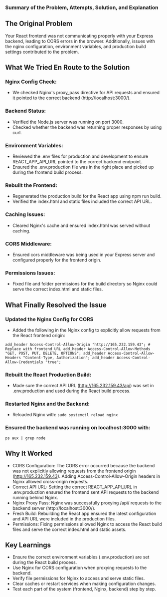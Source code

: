 ### Summary of the Problem, Attempts, Solution, and Explanation

## The Original Problem
Your React frontend was not communicating properly with your Express backend, leading to CORS errors in the browser. Additionally, issues with the nginx configuration, environment variables, and production build settings contributed to the problem.

## What We Tried En Route to the Solution

### Nginx Config Check:
- We checked Nginx's proxy_pass directive for API requests and ensured it pointed to the correct backend (http://localhost:3000/).

### Backend Status:
- Verified the Node.js server was running on port 3000.
- Checked whether the backend was returning proper responses by using curl.

### Environment Variables:
- Reviewed the .env files for production and development to ensure REACT_APP_API_URL pointed to the correct backend endpoint.
- Ensured the .env.production file was in the right place and picked up during the frontend build process.

### Rebuilt the Frontend:
- Regenerated the production build for the React app using npm run build.
- Verified the index.html and static files included the correct API URL.

### Caching Issues:
- Cleared Nginx's cache and ensured index.html was served without caching.


### CORS Middleware:
- Ensured cors middleware was being used in your Express server and configured properly for the frontend origin.

### Permissions Issues:
- Fixed file and folder permissions for the build directory so Nginx could serve the correct index.html and static files.

## What Finally Resolved the Issue

### Updated the Nginx Config for CORS
- Added the following in the Nginx config to explicitly allow requests from the React frontend origin:

``
add_header Access-Control-Allow-Origin "http://165.232.159.43"; # Replace with frontend URL
add_header Access-Control-Allow-Methods "GET, POST, PUT, DELETE, OPTIONS";
add_header Access-Control-Allow-Headers "Content-Type, Authorization";
add_header Access-Control-Allow-Credentials "true";
``

### Rebuilt the React Production Build:
- Made sure the correct API URL (http://165.232.159.43/api) was set in .env.production and used during the React build process.

### Restarted Nginx and the Backend:
- Reloaded Nginx with: ``sudo systemctl reload nginx``

### Ensured the backend was running on localhost:3000 with:
``ps aux | grep node``

## Why It Worked
- CORS Configuration: The CORS error occurred because the backend was not explicitly allowing requests from the frontend origin (http://165.232.159.43). Adding Access-Control-Allow-Origin headers in Nginx allowed cross-origin requests.
- Correct API URL: Setting the correct REACT_APP_API_URL in .env.production ensured the frontend sent API requests to the backend running behind Nginx.
- Nginx Proxy Pass: Nginx was successfully proxying /api/ requests to the backend server (http://localhost:3000/).
- Fresh Build: Rebuilding the React app ensured the latest configuration and API URL were included in the production files.
- Permissions: Fixing permissions allowed Nginx to access the React build files and serve the correct index.html and static assets.

## Key Learnings
- Ensure the correct environment variables (.env.production) are set during the React build process.
- Use Nginx for CORS configuration when proxying requests to the backend.
- Verify file permissions for Nginx to access and serve static files.
- Clear caches or restart services when making configuration changes.
- Test each part of the system (frontend, Nginx, backend) step by step.
